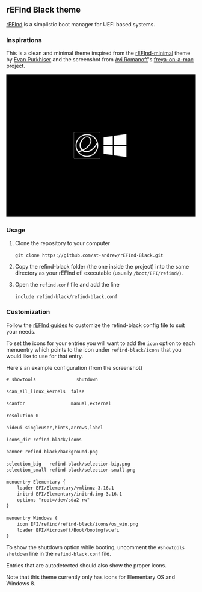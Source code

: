 ## rEFInd Black theme

[rEFInd](http://www.rodsbooks.com/refind/) is a simplistic boot manager for UEFI based systems. 

### Inspirations

This is a clean and minimal theme inspired from the [rEFInd-minimal](http://evanpurkhiser.com/rEFInd-minimal/) theme by [Evan Purkhiser](https://github.com/EvanPurkhiser) and the screenshot from [Avi Romanoff](https://github.com/aroman)'s [freya-on-a-mac](https://github.com/aroman/freya-on-a-mac) project.

![Screenshot](img/screenshot.bmp "rEFInd Black")

### Usage

1. Clone the repository to your computer

    `git clone https://github.com/st-andrew/rEFInd-Black.git`

2. Copy the refind-black folder (the one inside the project) into the same directory as your rEFInd efi executable (usually `/boot/EFI/refind/`).

3. Open the `refind.conf` file and add the line

    `include refind-black/refind-black.conf`

### Customization

Follow the [rEFInd guides](http://www.rodsbooks.com/refind/) to customize the refind-black config file to suit your needs.

To set the icons for your entries you will want to add the `icon` option to each menuentry which points to the icon under `refind-black/icons` that you would like to use for that entry.

Here's an example configuration (from the screenshot)

````nginx
# showtools               shutdown

scan_all_linux_kernels  false

scanfor                 manual,external

resolution 0

hideui singleuser,hints,arrows,label

icons_dir refind-black/icons

banner refind-black/background.png

selection_big   refind-black/selection-big.png
selection_small refind-black/selection-small.png

menuentry Elementary {
    loader EFI/Elementary/vmlinuz-3.16.1
    initrd EFI/Elementary/initrd.img-3.16.1
    options "root=/dev/sda2 rw"
}

menuentry Windows {
    icon EFI/refind/refind-black/icons/os_win.png
    loader EFI/Microsoft/Boot/bootmgfw.efi
}
````

To show the shutdown option while booting, uncomment the `#showtools shutdown` line in the `refind-black.conf` file.

Entries that are autodetected should also show the proper icons.

Note that this theme currently only has icons for Elementary OS and Windows 8.

